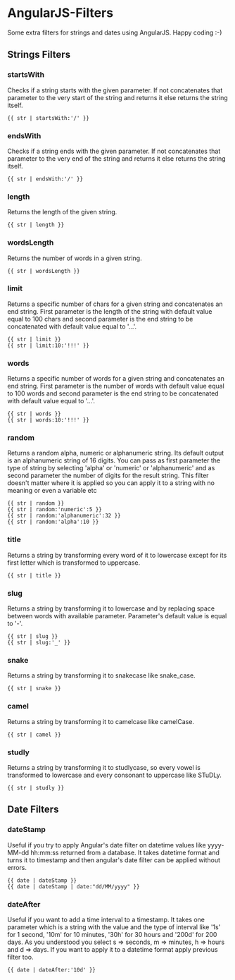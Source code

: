 # AngularJS-Filters #

Some extra filters for strings and dates using AngularJS. Happy coding :-)

## Strings Filters ##

### startsWith ###

Checks if a string starts with the given parameter. If not concatenates that parameter to the very start of the string and returns it else returns the string itself.

    {{ str | startsWith:'/' }}

### endsWith ###

Checks if a string ends with the given parameter. If not concatenates that parameter to the very end of the string and returns it else returns the string itself.

    {{ str | endsWith:'/' }}

### length ###

Returns the length of the given string.

    {{ str | length }}

### wordsLength ###

Returns the number of words in a given string.

    {{ str | wordsLength }}

### limit ###

Returns a specific number of chars for a given string and concatenates an end string. First parameter is the length of the string with default value equal to 100 chars and second parameter is the end string to be concatenated with default value equal to '...'. 
    
    {{ str | limit }}   
    {{ str | limit:10:'!!!' }}

### words ###

Returns a specific number of words for a given string and concatenates an end string. First parameter is the number of words with default value equal to 100 words and second parameter is the end string to be concatenated with default value equal to '...'. 

    {{ str | words }}   
    {{ str | words:10:'!!!' }}

### random ###

Returns a random alpha, numeric or alphanumeric string. Its default output is an alphanumeric string of 16 digits. You can pass as first parameter the type of string by selecting 'alpha' or 'numeric' or 'alphanumeric' and as second parameter the number of digits for the result string. This filter doesn't matter where it is applied so you can apply it to a string with no meaning or even a variable etc 

    {{ str | random }}  
    {{ str | random:'numeric':5 }}  
    {{ str | random:'alphanumeric':32 }}  
    {{ str | random:'alpha':10 }}

### title ###

Returns a string by transforming every word of it to lowercase except for its first letter which is transformed to uppercase. 

    {{ str | title }}

### slug ###

Returns a string by transforming it to lowercase and by replacing space between words with available parameter. Parameter's default value is equal to '-'. 

    {{ str | slug }}   
    {{ str | slug:'_' }}

### snake ###

Returns a string by transforming it to snakecase like snake_case. 

    {{ str | snake }}

### camel ###

Returns a string by transforming it to camelcase like camelCase. 

    {{ str | camel }}
### studly ###

Returns a string by transforming it to studlycase, so every vowel is transformed to lowercase and every consonant to uppercase like STuDLy.

    {{ str | studly }}

## Date Filters ##

### dateStamp ###

Useful if you try to apply Angular's date filter on datetime values like yyyy-MM-dd hh:mm:ss returned from a database. It takes datetime format and turns it to timestamp and then angular's date filter can be applied without errors.

    {{ date | dateStamp }}  
    {{ date | dateStamp | date:"dd/MM/yyyy" }}

### dateAfter ###

Useful if you want to add a time interval to a timestamp. It takes one parameter which is a string with the value and the type of interval like '1s' for 1 second, '10m' for 10 minutes, '30h' for 30 hours and '200d' for 200 days. As you understood you select s => seconds, m => minutes, h => hours and d => days. If you want to apply it to a datetime format apply previous filter too.

    {{ date | dateAfter:'10d' }} 
